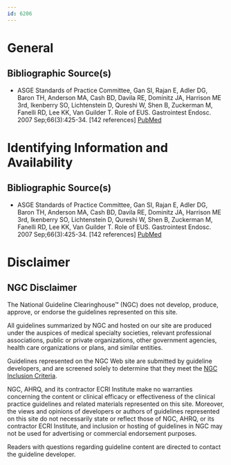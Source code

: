 ```yaml
---
id: 6206
---
```


# General

## Bibliographic Source(s)

- ASGE Standards of Practice Committee, Gan SI, Rajan E, Adler DG, Baron TH, Anderson MA, Cash BD, Davila RE, Dominitz JA, Harrison ME 3rd, Ikenberry SO, Lichtenstein D, Qureshi W, Shen B, Zuckerman M, Fanelli RD, Lee KK, Van Guilder T. Role of EUS. Gastrointest Endosc. 2007 Sep;66(3):425-34. [142 references] [ PubMed ](http://www.ncbi.nlm.nih.gov/entrez/query.fcgi?cmd=Retrieve&db=pubmed&dopt=Abstract&list_uids=17643438)

# Identifying Information and Availability

## Bibliographic Source(s)

- ASGE Standards of Practice Committee, Gan SI, Rajan E, Adler DG, Baron TH, Anderson MA, Cash BD, Davila RE, Dominitz JA, Harrison ME 3rd, Ikenberry SO, Lichtenstein D, Qureshi W, Shen B, Zuckerman M, Fanelli RD, Lee KK, Van Guilder T. Role of EUS. Gastrointest Endosc. 2007 Sep;66(3):425-34. [142 references] [ PubMed ](http://www.ncbi.nlm.nih.gov/entrez/query.fcgi?cmd=Retrieve&db=pubmed&dopt=Abstract&list_uids=17643438)

# Disclaimer

## NGC Disclaimer

The National Guideline Clearinghouse™ (NGC) does not develop, produce, approve, or endorse the guidelines represented on this site.

All guidelines summarized by NGC and hosted on our site are produced under the auspices of medical specialty societies, relevant professional associations, public or private organizations, other government agencies, health care organizations or plans, and similar entities.

Guidelines represented on the NGC Web site are submitted by guideline developers, and are screened solely to determine that they meet the [NGC Inclusion Criteria](/help-and-about/summaries/inclusion-criteria).

NGC, AHRQ, and its contractor ECRI Institute make no warranties concerning the content or clinical efficacy or effectiveness of the clinical practice guidelines and related materials represented on this site. Moreover, the views and opinions of developers or authors of guidelines represented on this site do not necessarily state or reflect those of NGC, AHRQ, or its contractor ECRI Institute, and inclusion or hosting of guidelines in NGC may not be used for advertising or commercial endorsement purposes.

Readers with questions regarding guideline content are directed to contact the guideline developer.

